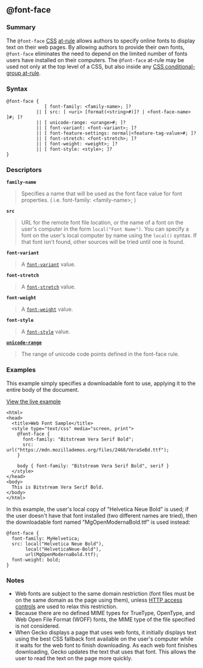 ## @font-face

### Summary

The `@font-face` [CSS][0] [at-rule][1] allows authors to specify online fonts to display text on their web pages. By allowing authors to provide their own fonts, `@font-face` eliminates the need to depend on the limited number of fonts users have installed on their computers. The `@font-face` at-rule may be used not only at the top level of a CSS, but also inside any [CSS conditional-group at-rule][2].

### Syntax

    @font-face {
                  [ font-family: <family-name>; ]?
               || [ src: [ <uri> [format(<string>#)]? | <font-face-name> ]#; ]?
               || [ unicode-range: <urange>#; ]?
               || [ font-variant: <font-variant>; ]?
               || [ font-feature-settings: normal|<feature-tag-value>#; ]?
               || [ font-stretch: <font-stretch>; ]?
               || [ font-weight: <weight>; ]?
               || [ font-style: <style>; ]?
    }
    

### Descriptors

**`family-name`**

> Specifies a name that will be used as the font face value for font properties. ( i.e. font-family: <family-name\>; )

**`src`**

> URL for the remote font file location, or the name of a font on the user's computer in the form `local("Font Name")`. You can specify a font on the user's local computer by name using the `local()` syntax. If that font isn't found, other sources will be tried until one is found.

**`font-variant`**

> A [`font-variant`][3] value.

**`font-stretch`**

> A [`font-stretch`][4] value.

**`font-weight`**

> A [`font-weight`][5] value.

**`font-style`**

> A [`font-style`][6] value.

**[`unicode-range`][7]**

> The range of unicode code points defined in the font-face rule.

### Examples

This example simply specifies a downloadable font to use, applying it to the entire body of the document.

[View the live example][8]

    <html>
    <head>
      <title>Web Font Sample</title>
      <style type="text/css" media="screen, print">
        @font-face {
          font-family: "Bitstream Vera Serif Bold";
          src: url("https://mdn.mozillademos.org/files/2468/VeraSeBd.ttf");
        }
        
        body { font-family: "Bitstream Vera Serif Bold", serif }
      </style>
    </head>
    <body>
      This is Bitstream Vera Serif Bold.
    </body>
    </html>
    

In this example, the user's local copy of "Helvetica Neue Bold" is used; if the user doesn't have that font installed (two different names are tried), then the downloadable font named "MgOpenModernaBold.ttf" is used instead:

    @font-face {
      font-family: MyHelvetica;
      src: local("Helvetica Neue Bold"),
           local("HelveticaNeue-Bold"),
           url(MgOpenModernaBold.ttf);
      font-weight: bold;
    }
    

### Notes

* Web fonts are subject to the same domain restriction (font files must be on the same domain as the page using them), unless [HTTP access controls][9] are used to relax this restriction.
* Because there are no defined MIME types for TrueType, OpenType, and Web Open File Format (WOFF) fonts, the MIME type of the file specified is not considered.
* When Gecko displays a page that uses web fonts, it initially displays text using the best CSS fallback font available on the user's computer while it waits for the web font to finish downloading.  As each web font finishes downloading, Gecko updates the text that uses that font.  This allows the user to read the text on the page more quickly.


[0]: https://developer.mozilla.org/en/docs/CSS "CSS"
[1]: https://developer.mozilla.org/en/docs/CSS/At-rule "At-rule"
[2]: https://developer.mozilla.org/en/docs/CSS/At-rule#Conditional_Group_Rules "CSS/At-rule#Conditional_Group_Rules"
[3]: https://developer.mozilla.org/en/docs/Web/CSS/font-variant "The font-variant CSS property selects a normal, or small-caps face from a font family. Setting the CSS Level 2 (Revision 1) values of the  font-variant property, that is normal or small-caps, is also possible by using the font shorthand."
[4]: https://developer.mozilla.org/en/docs/Web/CSS/font-stretch "The font-stretch CSS property selects a normal, condensed, or expanded face from a font."
[5]: https://developer.mozilla.org/en/docs/Web/CSS/font-weight "The font-weight CSS property specifies the weight or boldness of the font. However, some fonts are not available in all weights; some are available only on normal and bold."
[6]: https://developer.mozilla.org/en/docs/Web/CSS/font-style "The font-style CSS property allows italic or oblique faces to be selected within a font-family."
[7]: https://developer.mozilla.org/en/docs/Web/CSS/unicode-range "The unicode-range CSS descriptor sets the specific range of characters to be downloaded from a font defined by @font-face and made available for use on the current page."
[8]: https://mdn.mozillademos.org/files/7775/webfont-sample.html "/@api/deki/files/2935/=webfont-sample.html"
[9]: https://developer.mozilla.org/en/docs/HTTP_access_control "HTTP access control"